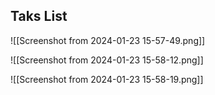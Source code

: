 ## **Taks List**
![[Screenshot from 2024-01-23 15-57-49.png]]

![[Screenshot from 2024-01-23 15-58-12.png]]

![[Screenshot from 2024-01-23 15-58-19.png]]

